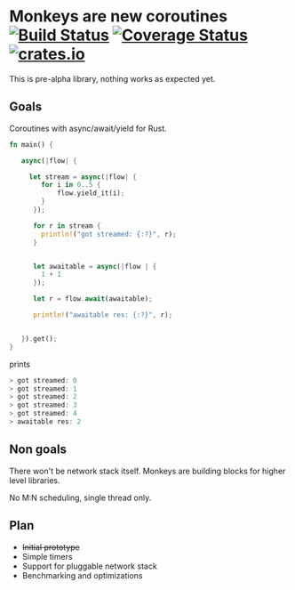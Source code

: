 # Monkeys are new coroutines [![Build Status](https://travis-ci.org/rozaliev/monkeys.svg)](https://travis-ci.org/rozaliev/monkeys) [![Coverage Status](https://coveralls.io/repos/github/rozaliev/monkeys/badge.svg?branch=master)](https://coveralls.io/github/rozaliev/monkeys?branch=master) [![crates.io](http://meritbadge.herokuapp.com/monkeys)](https://crates.io/crates/monkeys)

This is pre-alpha library, nothing works as expected yet.


## Goals

Coroutines with async/await/yield for Rust.


```Rust
fn main() {

   async(|flow| {

     let stream = async(|flow| {
        for i in 0..5 {
            flow.yield_it(i);
        }
      });

      for r in stream {
        println!("got streamed: {:?}", r);
      }


      let awaitable = async(|flow | {
        1 + 1
      });

      let r = flow.await(awaitable);

      println!("awaitable res: {:?}", r);


   }).get();
}

```
prints
``` Rust
> got streamed: 0
> got streamed: 1
> got streamed: 2
> got streamed: 3
> got streamed: 4
> awaitable res: 2
```

## Non goals

There won't be network stack itself. Monkeys are building blocks for higher level libraries.

No M:N scheduling, single thread only.


## Plan

* ~~Initial prototype~~
* Simple timers
* Support for pluggable network stack
* Benchmarking and optimizations
